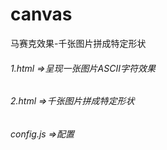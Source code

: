 # canvas
马赛克效果-千张图片拼成特定形状

###### 1.html =>呈现一张图片ASCII字符效果

###### 2.html =>千张图片拼成特定形状

###### config.js =>配置
